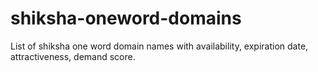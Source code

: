 # shiksha-oneword-domains
List of shiksha one word domain names with availability, expiration date, attractiveness, demand score.
